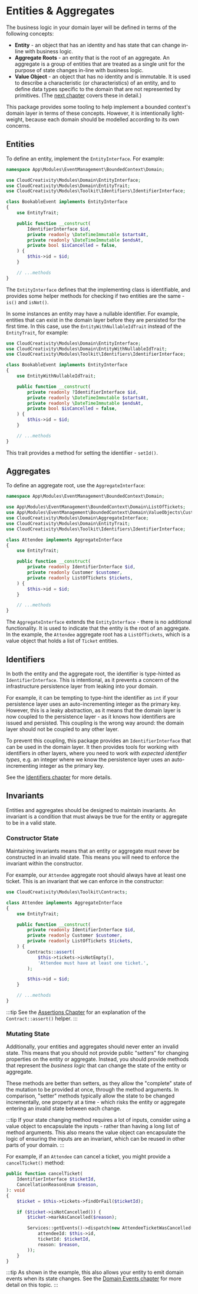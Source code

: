 # Entities & Aggregates

The business logic in your domain layer will be defined in terms of the following concepts:

- **Entity** - an object that has an identity and has state that can change in-line with business logic.
- **Aggregate Roots** - an entity that is the root of an aggregate. An aggregate is a group of entities that are treated
  as a single unit for the purpose of state changes in-line with business logic.
- **Value Object** - an object that has no identity and is immutable. It is used to describe a characteristic (or
  characteristics) of an entity, and to define data types specific to the domain that are not represented by primitives.
  (The [next chapter](./value-objects) covers these in detail.)

This package provides some tooling to help implement a bounded context's domain layer in terms of these concepts.
However, it is intentionally light-weight, because each domain should be modelled according to its own concerns.

## Entities

To define an entity, implement the `EntityInterface`. For example:

```php
namespace App\Modules\EventManagement\BoundedContext\Domain;

use CloudCreativity\Modules\Domain\EntityInterface;
use CloudCreativity\Modules\Domain\EntityTrait;
use CloudCreativity\Modules\Toolkit\Identifiers\IdentifierInterface;

class BookableEvent implements EntityInterface
{
    use EntityTrait;

    public function __construct(
        IdentifierInterface $id,
        private readonly \DateTimeImmutable $startsAt,
        private readonly \DateTimeImmutable $endsAt,
        private bool $isCancelled = false,
    ) {
        $this->id = $id;
    }

    // ...methods
}
```

The `EntityInterface` defines that the implementing class is identifiable, and provides some helper methods for checking
if two entities are the same - `is()` and `isNot()`.

In some instances an entity may have a nullable identifier. For example, entities that can exist in the domain
layer before they are persisted for the first time. In this case, use the `EntityWithNullableIdTrait` instead of the
`EntityTrait`, for example:

```php
use CloudCreativity\Modules\Domain\EntityInterface;
use CloudCreativity\Modules\Domain\EntityWithNullableIdTrait;
use CloudCreativity\Modules\Toolkit\Identifiers\IdentifierInterface;

class BookableEvent implements EntityInterface
{
    use EntityWithNullableIdTrait;

    public function __construct(
        private readonly ?IdentifierInterface $id,
        private readonly \DateTimeImmutable $startsAt,
        private readonly \DateTimeImmutable $endsAt,
        private bool $isCancelled = false,
    ) {
        $this->id = $id;
    }

    // ...methods
}
```

This trait provides a method for setting the identifier - `setId()`.

## Aggregates

To define an aggregate root, use the `AggregateInterface`:

```php
namespace App\Modules\EventManagement\BoundedContext\Domain;

use App\Modules\EventManagement\BoundedContext\Domain\ListOfTickets;
use App\Modules\EventManagement\BoundedContext\Domain\ValueObjects\Customer;
use CloudCreativity\Modules\Domain\AggregateInterface;
use CloudCreativity\Modules\Domain\EntityTrait;
use CloudCreativity\Modules\Toolkit\Identifiers\IdentifierInterface;

class Attendee implements AggregateInterface
{
    use EntityTrait;

    public function __construct(
        private readonly IdentifierInterface $id,
        private readonly Customer $customer,
        private readonly ListOfTickets $tickets,
    ) {
        $this->id = $id;
    }

    // ...methods
}
```

The `AggregateInterface` extends the `EntityInterface` - there is no additional functionality. It is used to indicate
that the entity is the root of an aggregate. In the example, the `Attendee` aggregate root has a `ListOfTickets`,
which is a value object that holds a list of `Ticket` entities.

## Identifiers

In both the entity and the aggregate root, the identifier is type-hinted as `IdentifierInterface`. This is intentional,
as it prevents a concern of the infrastructure persistence layer from leaking into your domain.

For example, it can be tempting to type-hint the identifier as `int` if your persistence layer uses an auto-incrementing
integer as the primary key. However, this is a leaky abstraction, as it means that the domain layer is now coupled to
the persistence layer - as it knows how identifiers are issued and persisted. This coupling is the wrong way around:
the domain layer should not be coupled to any other layer.

To prevent this coupling, this package provides an `IdentifierInterface` that can be used in the domain layer. It then
provides tools for working with identifiers in other layers, where you need to work with _expected identifier types_,
e.g. an integer where we know the persistence layer uses an auto-incrementing integer as the primary key.

See the [Identifiers chapter](../toolkit/identifiers) for more details.

## Invariants

Entities and aggregates should be designed to maintain invariants. An invariant is a condition that must always be true
for the entity or aggregate to be in a valid state.

### Constructor State

Maintaining invariants means that an entity or aggregate must never be constructed in an invalid state. This means you
will need to enforce the invariant within the constructor.

For example, our `Attendee` aggregate root should always have at least one ticket. This is an invariant that we can
enforce in the constructor:

```php
use CloudCreativity\Modules\Toolkit\Contracts;

class Attendee implements AggregateInterface
{
    use EntityTrait;

    public function __construct(
        private readonly IdentifierInterface $id,
        private readonly Customer $customer,
        private readonly ListOfTickets $tickets,
    ) {
        Contracts::assert(
            $this->tickets->isNotEmpty(),
            'Attendee must have at least one ticket.',
        );

        $this->id = $id;
    }

    // ...methods
}
```

:::tip
See the [Assertions Chapter](../toolkit/assertions) for an explanation of the `Contract::assert()` helper.
:::

### Mutating State

Additionally, your entities and aggregates should never enter an invalid state. This means that you should
not provide public "setters" for changing properties on the entity or aggregate. Instead, you should provide methods
that represent the _business logic_ that can change the state of the entity or aggregate.

These methods are better than setters, as they allow the "complete" state of the mutation to be provided at once,
through the method arguments. In comparison, "setter" methods typically allow the state to be changed incrementally,
one property at a time - which risks the entity or aggregate entering an invalid state between each change.

:::tip
If your state changing method requires a lot of inputs, consider using a value object to encapsulate the inputs -
rather than having a long list of method arguments. This also means the value object can encapsulate the logic of
ensuring the inputs are an invariant, which can be reused in other parts of your domain.
:::

For example, if an `Attendee` can cancel a ticket, you might provide a `cancelTicket()` method:

```php
public function cancelTicket(
    IdentifierInterface $ticketId,
    CancellationReasonEnum $reason,
): void
{
    $ticket = $this->tickets->findOrFail($ticketId);

    if ($ticket->isNotCancelled()) {
        $ticket->markAsCancelled($reason);

        Services::getEvents()->dispatch(new AttendeeTicketWasCancelled(
            attendeeId: $this->id,
            ticketId: $ticketId,
            reason: $reason,
        ));
    }
}
```

:::tip
As shown in the example, this also allows your entity to emit domain events when its state changes.
See the [Domain Events chapter](../domain-events) for more detail on this topic.
:::

